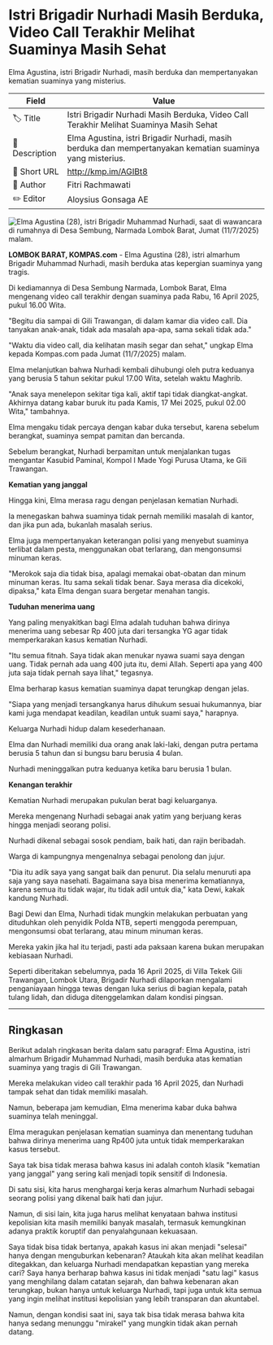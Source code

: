# Istri Brigadir Nurhadi Masih Berduka, Video Call Terakhir Melihat Suaminya Masih Sehat

Elma Agustina, istri Brigadir Nurhadi, masih berduka dan mempertanyakan kematian suaminya yang misterius.

| Field         | Value                                                       |
|---------------|-------------------------------------------------------------|
| 🏷️ Title       | Istri Brigadir Nurhadi Masih Berduka, Video Call Terakhir Melihat Suaminya Masih Sehat |
| 📝 Description | Elma Agustina, istri Brigadir Nurhadi, masih berduka dan mempertanyakan kematian suaminya yang misterius. |
| 🔗 Short URL   | http://kmp.im/AGIBt8 |
| 👤 Author      | Fitri Rachmawati |
| ✏️ Editor      | Aloysius Gonsaga AE |

![Elma Agustina (28), istri Brigadir Muhammad Nurhadi, saat di wawancara di rumahnya di Desa Sembung, Narmada Lombok Barat, Jumat (11/7/2025) malam.](https://asset.kompas.com/crops/kgYW8fTZATEP1qyB0Z2fZ5FfHgM=/0x0:0x0/750x500/data/photo/2025/07/11/68713103231d2.jpg)

**LOMBOK BARAT, KOMPAS.com** - Elma Agustina (28), istri almarhum Brigadir Muhammad Nurhadi, masih berduka atas kepergian suaminya yang tragis.

Di kediamannya di Desa Sembung Narmada, Lombok Barat, Elma mengenang video call terakhir dengan suaminya pada Rabu, 16 April 2025, pukul 16.00 Wita.

\"Begitu dia sampai di Gili Trawangan, di dalam kamar dia video call. Dia tanyakan anak-anak, tidak ada masalah apa-apa, sama sekali tidak ada.\"

\"Waktu dia video call, dia kelihatan masih segar dan sehat,\" ungkap Elma kepada Kompas.com pada Jumat (11/7/2025) malam.

Elma melanjutkan bahwa Nurhadi kembali dihubungi oleh putra keduanya yang berusia 5 tahun sekitar pukul 17.00 Wita, setelah waktu Maghrib.

\"Anak saya menelepon sekitar tiga kali, aktif tapi tidak diangkat-angkat. Akhirnya datang kabar buruk itu pada Kamis, 17 Mei 2025, pukul 02.00 Wita,\" tambahnya.

Elma mengaku tidak percaya dengan kabar duka tersebut, karena sebelum berangkat, suaminya sempat pamitan dan bercanda.

Sebelum berangkat, Nurhadi berpamitan untuk menjalankan tugas mengantar Kasubid Paminal, Kompol I Made Yogi Purusa Utama, ke Gili Trawangan.

**Kematian yang janggal**

Hingga kini, Elma merasa ragu dengan penjelasan kematian Nurhadi.

Ia menegaskan bahwa suaminya tidak pernah memiliki masalah di kantor, dan jika pun ada, bukanlah masalah serius.

Elma juga mempertanyakan keterangan polisi yang menyebut suaminya terlibat dalam pesta, menggunakan obat terlarang, dan mengonsumsi minuman keras.

\"Merokok saja dia tidak bisa, apalagi memakai obat-obatan dan minum minuman keras. Itu sama sekali tidak benar. Saya merasa dia dicekoki, dipaksa,\" kata Elma dengan suara bergetar menahan tangis.

**Tuduhan menerima uang**

Yang paling menyakitkan bagi Elma adalah tuduhan bahwa dirinya menerima uang sebesar Rp 400 juta dari tersangka YG agar tidak memperkarakan kasus kematian Nurhadi.

\"Itu semua fitnah. Saya tidak akan menukar nyawa suami saya dengan uang. Tidak pernah ada uang 400 juta itu, demi Allah. Seperti apa yang 400 juta saja tidak pernah saya lihat,\" tegasnya.

Elma berharap kasus kematian suaminya dapat terungkap dengan jelas.

\"Siapa yang menjadi tersangkanya harus dihukum sesuai hukumannya, biar kami juga mendapat keadilan, keadilan untuk suami saya,\" harapnya.

Keluarga Nurhadi hidup dalam kesederhanaan.

Elma dan Nurhadi memiliki dua orang anak laki-laki, dengan putra pertama berusia 5 tahun dan si bungsu baru berusia 4 bulan.

Nurhadi meninggalkan putra keduanya ketika baru berusia 1 bulan.

**Kenangan terakhir**

Kematian Nurhadi merupakan pukulan berat bagi keluarganya.

Mereka mengenang Nurhadi sebagai anak yatim yang berjuang keras hingga menjadi seorang polisi.

Nurhadi dikenal sebagai sosok pendiam, baik hati, dan rajin beribadah.

Warga di kampungnya mengenalnya sebagai penolong dan jujur.

\"Dia itu adik saya yang sangat baik dan penurut. Dia selalu menuruti apa saja yang saya nasehati. Bagaimana saya bisa menerima kematiannya, karena semua itu tidak wajar, itu tidak adil untuk dia,\" kata Dewi, kakak kandung Nurhadi.

Bagi Dewi dan Elma, Nurhadi tidak mungkin melakukan perbuatan yang dituduhkan oleh penyidik Polda NTB, seperti menggoda perempuan, mengonsumsi obat terlarang, atau minum minuman keras.

Mereka yakin jika hal itu terjadi, pasti ada paksaan karena bukan merupakan kebiasaan Nurhadi.

Seperti diberitakan sebelumnya, pada 16 April 2025, di Villa Tekek Gili Trawangan, Lombok Utara, Brigadir Nurhadi dilaporkan mengalami penganiayaan hingga tewas dengan luka serius di bagian kepala, patah tulang lidah, dan diduga ditenggelamkan dalam kondisi pingsan.

---
## Ringkasan

Berikut adalah ringkasan berita dalam satu paragraf: Elma Agustina, istri almarhum Brigadir Muhammad Nurhadi, masih berduka atas kematian suaminya yang tragis di Gili Trawangan.

 Mereka melakukan video call terakhir pada 16 April 2025, dan Nurhadi tampak sehat dan tidak memiliki masalah.

 Namun, beberapa jam kemudian, Elma menerima kabar duka bahwa suaminya telah meninggal.

 Elma meragukan penjelasan kematian suaminya dan menentang tuduhan bahwa dirinya menerima uang Rp400 juta untuk tidak memperkarakan kasus tersebut.



Saya tak bisa tidak merasa bahwa kasus ini adalah contoh klasik "kematian yang janggal" yang sering kali menjadi topik sensitif di Indonesia.

 Di satu sisi, kita harus menghargai kerja keras almarhum Nurhadi sebagai seorang polisi yang dikenal baik hati dan jujur.

 Namun, di sisi lain, kita juga harus melihat kenyataan bahwa institusi kepolisian kita masih memiliki banyak masalah, termasuk kemungkinan adanya praktik koruptif dan penyalahgunaan kekuasaan.

 Saya tidak bisa tidak bertanya, apakah kasus ini akan menjadi "selesai" hanya dengan menguburkan kebenaran? Ataukah kita akan melihat keadilan ditegakkan, dan keluarga Nurhadi mendapatkan kepastian yang mereka cari? Saya hanya berharap bahwa kasus ini tidak menjadi "satu lagi" kasus yang menghilang dalam catatan sejarah, dan bahwa kebenaran akan terungkap, bukan hanya untuk keluarga Nurhadi, tapi juga untuk kita semua yang ingin melihat institusi kepolisian yang lebih transparan dan akuntabel.

 Namun, dengan kondisi saat ini, saya tak bisa tidak merasa bahwa kita hanya sedang menunggu "mirakel" yang mungkin tidak akan pernah datang.
